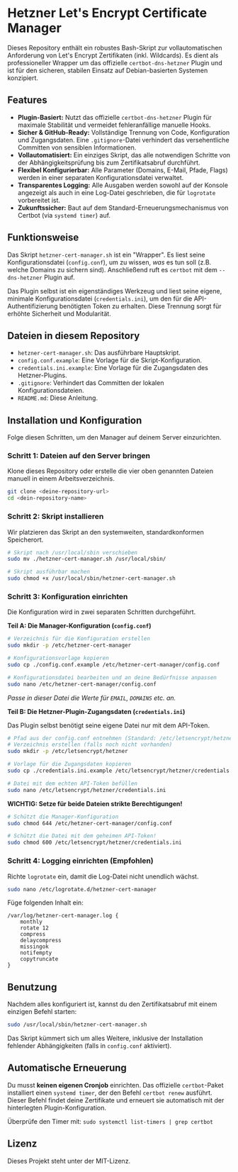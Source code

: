 # Hetzner Let's Encrypt Certificate Manager

Dieses Repository enthält ein robustes Bash-Skript zur vollautomatischen Anforderung von Let's Encrypt Zertifikaten (inkl. Wildcards). Es dient als professioneller Wrapper um das offizielle `certbot-dns-hetzner` Plugin und ist für den sicheren, stabilen Einsatz auf Debian-basierten Systemen konzipiert.

## Features

* **Plugin-Basiert:** Nutzt das offizielle `certbot-dns-hetzner` Plugin für maximale Stabilität und vermeidet fehleranfällige manuelle Hooks.
* **Sicher & GitHub-Ready:** Vollständige Trennung von Code, Konfiguration und Zugangsdaten. Eine `.gitignore`-Datei verhindert das versehentliche Committen von sensiblen Informationen.
* **Vollautomatisiert:** Ein einziges Skript, das alle notwendigen Schritte von der Abhängigkeitsprüfung bis zum Zertifikatsabruf durchführt.
* **Flexibel Konfigurierbar:** Alle Parameter (Domains, E-Mail, Pfade, Flags) werden in einer separaten Konfigurationsdatei verwaltet.
* **Transparentes Logging:** Alle Ausgaben werden sowohl auf der Konsole angezeigt als auch in eine Log-Datei geschrieben, die für `logrotate` vorbereitet ist.
* **Zukunftssicher:** Baut auf dem Standard-Erneuerungsmechanismus von Certbot (via `systemd timer`) auf.

## Funktionsweise

Das Skript `hetzner-cert-manager.sh` ist ein "Wrapper". Es liest seine Konfigurationsdatei (`config.conf`), um zu wissen, *was* es tun soll (z.B. welche Domains zu sichern sind). Anschließend ruft es `certbot` mit dem `--dns-hetzner` Plugin auf.

Das Plugin selbst ist ein eigenständiges Werkzeug und liest seine eigene, minimale Konfigurationsdatei (`credentials.ini`), um den für die API-Authentifizierung benötigten Token zu erhalten. Diese Trennung sorgt für erhöhte Sicherheit und Modularität.

## Dateien in diesem Repository

* `hetzner-cert-manager.sh`: Das ausführbare Hauptskript.
* `config.conf.example`: Eine Vorlage für die Skript-Konfiguration.
* `credentials.ini.example`: Eine Vorlage für die Zugangsdaten des Hetzner-Plugins.
* `.gitignore`: Verhindert das Committen der lokalen Konfigurationsdateien.
* `README.md`: Diese Anleitung.

## Installation und Konfiguration

Folge diesen Schritten, um den Manager auf deinem Server einzurichten.

### Schritt 1: Dateien auf den Server bringen

Klone dieses Repository oder erstelle die vier oben genannten Dateien manuell in einem Arbeitsverzeichnis.

```bash
git clone <deine-repository-url>
cd <dein-repository-name>
```

### Schritt 2: Skript installieren

Wir platzieren das Skript an den systemweiten, standardkonformen Speicherort.

```bash
# Skript nach /usr/local/sbin verschieben
sudo mv ./hetzner-cert-manager.sh /usr/local/sbin/

# Skript ausführbar machen
sudo chmod +x /usr/local/sbin/hetzner-cert-manager.sh
```

### Schritt 3: Konfiguration einrichten

Die Konfiguration wird in zwei separaten Schritten durchgeführt.

**Teil A: Die Manager-Konfiguration (`config.conf`)**

```bash
# Verzeichnis für die Konfiguration erstellen
sudo mkdir -p /etc/hetzner-cert-manager

# Konfigurationsvorlage kopieren
sudo cp ./config.conf.example /etc/hetzner-cert-manager/config.conf

# Konfigurationsdatei bearbeiten und an deine Bedürfnisse anpassen
sudo nano /etc/hetzner-cert-manager/config.conf
```
*Passe in dieser Datei die Werte für `EMAIL`, `DOMAINS` etc. an.*

**Teil B: Die Hetzner-Plugin-Zugangsdaten (`credentials.ini`)**

Das Plugin selbst benötigt seine eigene Datei nur mit dem API-Token.

```bash
# Pfad aus der config.conf entnehmen (Standard: /etc/letsencrypt/hetzner)
# Verzeichnis erstellen (falls noch nicht vorhanden)
sudo mkdir -p /etc/letsencrypt/hetzner

# Vorlage für die Zugangsdaten kopieren
sudo cp ./credentials.ini.example /etc/letsencrypt/hetzner/credentials.ini

# Datei mit dem echten API-Token befüllen
sudo nano /etc/letsencrypt/hetzner/credentials.ini
```

**WICHTIG: Setze für beide Dateien strikte Berechtigungen!**

```bash
# Schützt die Manager-Konfiguration
sudo chmod 644 /etc/hetzner-cert-manager/config.conf

# Schützt die Datei mit dem geheimen API-Token!
sudo chmod 600 /etc/letsencrypt/hetzner/credentials.ini
```

### Schritt 4: Logging einrichten (Empfohlen)

Richte `logrotate` ein, damit die Log-Datei nicht unendlich wächst.

```bash
sudo nano /etc/logrotate.d/hetzner-cert-manager
```

Füge folgenden Inhalt ein:

```
/var/log/hetzner-cert-manager.log {
    monthly
    rotate 12
    compress
    delaycompress
    missingok
    notifempty
    copytruncate
}
```

## Benutzung

Nachdem alles konfiguriert ist, kannst du den Zertifikatsabruf mit einem einzigen Befehl starten:

```bash
sudo /usr/local/sbin/hetzner-cert-manager.sh
```

Das Skript kümmert sich um alles Weitere, inklusive der Installation fehlender Abhängigkeiten (falls in `config.conf` aktiviert).

## Automatische Erneuerung

Du musst **keinen eigenen Cronjob** einrichten. Das offizielle `certbot`-Paket installiert einen `systemd timer`, der den Befehl `certbot renew` ausführt. Dieser Befehl findet deine Zertifikate und erneuert sie automatisch mit der hinterlegten Plugin-Konfiguration.

Überprüfe den Timer mit: `sudo systemctl list-timers | grep certbot`

## Lizenz

Dieses Projekt steht unter der MIT-Lizenz.

